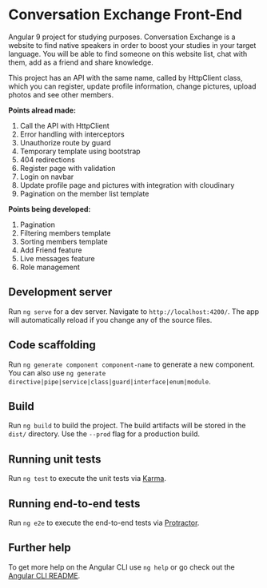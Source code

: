 # Conversation Exchange Front-End

Angular 9 project for studying purposes. Conversation Exchange is a website to find native speakers in order to boost your studies in your target language. You will be able to find someone on this website list, chat with them, add as a friend and share knowledge. 

This project has an API with the same name, called by HttpClient class, which you can register, update profile information, change pictures, upload photos and see other members. 

<strong>Points alread made:</strong>
1. Call the API with HttpClient
2. Error handling with interceptors
3. Unauthorize route by guard
4. Temporary template using bootstrap
5. 404 redirections
6. Register page with validation
7. Login on navbar
8. Update profile page and pictures with integration with cloudinary
9. Pagination on the member list template

<strong>Points being developed:</strong>
1. Pagination
2. Filtering members template
3. Sorting members template
4. Add Friend feature
5. Live messages feature
6. Role management


## Development server

Run `ng serve` for a dev server. Navigate to `http://localhost:4200/`. The app will automatically reload if you change any of the source files.

## Code scaffolding

Run `ng generate component component-name` to generate a new component. You can also use `ng generate directive|pipe|service|class|guard|interface|enum|module`.

## Build

Run `ng build` to build the project. The build artifacts will be stored in the `dist/` directory. Use the `--prod` flag for a production build.

## Running unit tests

Run `ng test` to execute the unit tests via [Karma](https://karma-runner.github.io).

## Running end-to-end tests

Run `ng e2e` to execute the end-to-end tests via [Protractor](http://www.protractortest.org/).

## Further help

To get more help on the Angular CLI use `ng help` or go check out the [Angular CLI README](https://github.com/angular/angular-cli/blob/master/README.md).
